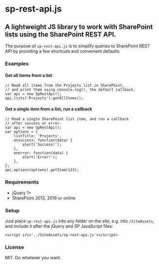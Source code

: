 # sp-rest-api.js

## A lightweight JS library to work with SharePoint lists using the SharePoint REST API.

The purpose of `sp-rest-api.js` is to simplify queries to SharePoint REST API by providing a few shortcuts and convenient defaults. 

### Examples

#### Get all items from a list

```
// Read all items from the Projects list in SharePoint,
// and print them using console.log(), the default callback.
var api = new SpRestApi();
api.lists('Projects').getAllItems();
```

#### Get a single item from a list, run a callback

```
// Read a single SharePoint list item, and run a callback
// after success or error.
var api = new SpRestApi();
var options = {
    listTitle: 'Projects',
    onsuccess: function(data) {
        alert('Success!');
    },
    onerror: function(data) {
        alert('Error!');
    },
};
api.options(options).getItem(123);
```


### Requirements

- jQuery 1+
- SharePoint 2013, 2016 or online

### Setup

Just place `sp-rest-api.js` into any folder on the site, e.g. into `/SiteAssets`, and include it after the jQuery and SP JavaScript files:

```
<script src='../SiteAssets/sp-rest-api.js'></script>
```

### License

MIT. Do whatever you want.

